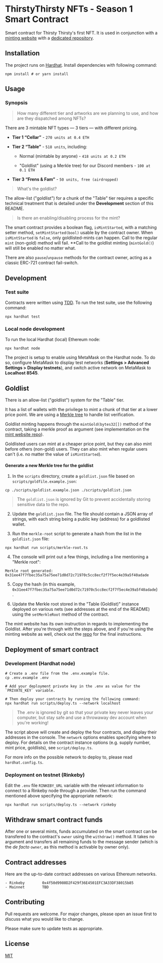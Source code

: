 # ThirstyThirsty NFTs - Season 1 Smart Contract

Smart contract for Thirsty Thirsty's first NFT. It is used in conjunction with a [minting website](https://thirstythirsty-nft.herokuapp.com) with a [dedicated repository](https://github.com/ThirstyThirsty/ThirstyThirstySeason01Website).

## Installation

The project runs on [Hardhat](https://hardhat.org/). Install dependencies with following command:

```
npm install # or yarn install
```

## Usage

### Synopsis

> How many different tier and artworks are we planning to use, and how are they dispatched among NFTs?

There are 3 mintable NFT types — 3 tiers — with different pricing.

- **Tier 1 “Cellar”** - `270 units at 0.4 ETH`

- **Tier 2 “Table”** - `518 units`, including:

  - Normal (mintable by anyone) - `418 units at 0.2 ETH`

  - "Goldlist" (using a Merkle tree) for our Discord members - `100 at 0.1 ETH`

- **Tier 3 “Frens & Fam”** - `50 units, free (airdropped)`

> What's the goldlist?

The allow-list ("goldlist") for a chunk of the "Table" tier requires a specific technical treatment that is detailed under the **Development** section of this README.

> Is there an enabling/disabling process for the mint?

The smart contract provides a boolean flag, `isMintStarted`, with a matching setter method, `setMintStarted(bool)` usable by the contract owner. When `isMintStarted` is `false`, only goldlisted-mints can happen. Call to the regular `mint` (non-gold) method will fail. **Call to the goldlist minting (`mintGold()`) will still be enabled no matter what.

There are also `pause`/`unpause` methods for the contract owner, acting as a classic ERC-721 contract fail-switch.

## Development

### Test suite

Contracts were written using [TDD](https://en.wikipedia.org/wiki/Test-driven_development). To run the test suite, use the following command:
```
npx hardhat test
```

### Local node development
To run the local Hardhat (local) Ethereum node:
```
npx hardhat node
```

The project is setup to enable using MetaMask on the Hardhat node. To do so, configure MetaMask to display test networks (**Settings > Advanced Settings > Display testnets**), and switch active network on MetaMask to **Localhost 8545**.

## Goldlist

There is an allow-list ("goldlist") system for the "Table" tier.

It has a list of wallets with the privilege to mint a chunk of that tier at a lower price point.
We are using a [Merkle tree](https://en.wikipedia.org/wiki/Merkle_tree) to handle list verification.

Goldlist minting happens through the `mintGold(bytes32[])` method of the contract, taking a merkle proof as argument (see implementation on the [mint website repo](#)).

Goldlisted users can mint at a cheaper price point, but they can also mint before others (non-gold) users. They can also mint when regular users can't (i.e. no matter the value of `isMintStarted`).

#### Generate a new Merkle tree for the goldlist

1. In the `scripts` directory, create a `goldlist.json` file based on `scripts/goldfile.example.json`:

```
cp ./scripts/goldlist.example.json ./scripts/goldlist.json
```

> The `goldlist.json` is ignored by Git to prevent accidentally storing sensitive data to the repo.

2. Update the `goldlist.json` file. The file should contain a JSON array of strings, with each string being a public key (address) for a goldlisted wallet.

3. Run the `merkle-root` script to generate a hash from the list in the `goldlist.json` file:

```
npx hardhat run scripts/merkle-root.ts
```

4. The console will print out a few things, including a line mentioning a "Merkle root":

```
Merkle root generated: 0x31ee47f7fbec35a75a75ee71d0d72c71970c5cc8ecf2f7f5ec4e39a5f40adade
```

5. Copy the hash (in this example, `0x31ee47f7fbec35a75a75ee71d0d72c71970c5cc8ecf2f7f5ec4e39a5f40adade`).

6. Update the Merkle root stored in the "Table (Goldlist)" instance deployed on various nets (see addresses at the end of the README) using the `setMerkleRoot` method of the contract.

The mint website has its own instruction in regards to implementing the Goldlist. After you're through with the steps above, and if you're using the minting website as well, check out the [repo](#) for the final instructions.

## Deployment of smart contract

### Development (Hardhat node)

```
# Create a .env file from the .env.example file.
cp .env.example .env

# Add your deployment private key in the .env as value for the `PRIVATE_KEY` variable.

# Then deploy your contracts by running the following command:
npx hardhat run scripts/deploy.ts --network localhost
```

> The .env is ignored by git so that your private key never leaves your computer, but stay safe and use a throwaway dev account when you're working!

The script above will create and deploy the four contracts, and display their addresses in the console. The `network` options enables specifying where to deploy. For details on the contract instance options (e.g. supply number, mint price, goldlists), see `script/deploy.ts`.

For more info on the possible network to deploy to, please read `hardhat.config.ts`.

### Deployment on testnet (Rinkeby)

Edit the `.env` file `RINKEBY_URL` variable with the relevant information to connect to a Rinkeby node through a provider. Then run the command mentioned above specifying the appropriate network:

```
npx hardhat run scripts/deploy.ts --network rinkeby
```

## Withdraw smart contract funds

After one or several mints, funds accumulated on the smart contract can be transfered to the contract's `owner` using the `withdraw()` method. It takes no argument and transfers all remaining funds to the message sender (which is the _de facto_ `owner`, as this method is activable by owner only).

## Contract addresses

Here are the up-to-date contract addresses on various Ethereum networks.

```
- Rinkeby        0x4f50d9980D2F429f36E4501EFC3A33DF38015b85
- Mainnet        TBD
```

## Contributing
Pull requests are welcome. For major changes, please open an issue first to discuss what you would like to change.

Please make sure to update tests as appropriate.

## License
[MIT](https://choosealicense.com/licenses/mit/)
